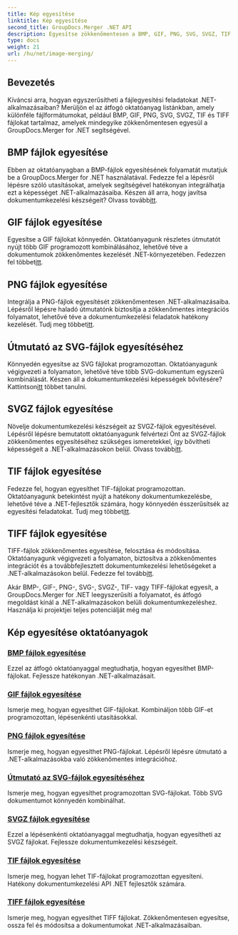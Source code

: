 ```yaml
---
title: Kép egyesítése
linktitle: Kép egyesítése
second_title: GroupDocs.Merger .NET API
description: Egyesítse zökkenőmentesen a BMP, GIF, PNG, SVG, SVGZ, TIF és TIFF fájlokat a GroupDocs.Merger .NET segítségével. A dokumentumkezelést hatékonyan integrálhatja .NET-alkalmazásaiba.
type: docs
weight: 21
url: /hu/net/image-merging/
---
```

## Bevezetés

Kíváncsi arra, hogyan egyszerűsítheti a fájlegyesítési feladatokat .NET-alkalmazásaiban? Merüljön el az átfogó oktatóanyag listánkban, amely különféle fájlformátumokat, például BMP, GIF, PNG, SVG, SVGZ, TIF és TIFF fájlokat tartalmaz, amelyek mindegyike zökkenőmentesen egyesül a GroupDocs.Merger for .NET segítségével.

## BMP fájlok egyesítése

 Ebben az oktatóanyagban a BMP-fájlok egyesítésének folyamatát mutatjuk be a GroupDocs.Merger for .NET használatával. Fedezze fel a lépésről lépésre szóló utasításokat, amelyek segítségével hatékonyan integrálhatja ezt a képességet .NET-alkalmazásaiba. Készen áll arra, hogy javítsa dokumentumkezelési készségeit? Olvass tovább[itt](./merge-bmp-files/).

## GIF fájlok egyesítése

 Egyesítse a GIF fájlokat könnyedén. Oktatóanyagunk részletes útmutatót nyújt több GIF programozott kombinálásához, lehetővé téve a dokumentumok zökkenőmentes kezelését .NET-környezetében. Fedezzen fel többet[itt](./merging-gif-files/).

## PNG fájlok egyesítése

Integrálja a PNG-fájlok egyesítését zökkenőmentesen .NET-alkalmazásaiba. Lépésről lépésre haladó útmutatónk biztosítja a zökkenőmentes integrációs folyamatot, lehetővé téve a dokumentumkezelési feladatok hatékony kezelését. Tudj meg többet[itt](./how-to-merge-png-files/).

## Útmutató az SVG-fájlok egyesítéséhez

 Könnyedén egyesítse az SVG fájlokat programozottan. Oktatóanyagunk végigvezeti a folyamaton, lehetővé téve több SVG-dokumentum egyszerű kombinálását. Készen áll a dokumentumkezelési képességek bővítésére? Kattintson[itt](./guide-merging-svg-files/) többet tanulni.

## SVGZ fájlok egyesítése

 Növelje dokumentumkezelési készségeit az SVGZ-fájlok egyesítésével. Lépésről lépésre bemutatott oktatóanyagunk felvértezi Önt az SVGZ-fájlok zökkenőmentes egyesítéséhez szükséges ismeretekkel, így bővítheti képességeit a .NET-alkalmazásokon belül. Olvass tovább[itt](./merging-svgz-files/).

## TIF fájlok egyesítése

 Fedezze fel, hogyan egyesíthet TIF-fájlokat programozottan. Oktatóanyagunk betekintést nyújt a hatékony dokumentumkezelésbe, lehetővé téve a .NET-fejlesztők számára, hogy könnyedén ésszerűsítsék az egyesítési feladatokat. Tudj meg többet[itt](./merge-tif-files/).

## TIFF fájlok egyesítése

 TIFF-fájlok zökkenőmentes egyesítése, felosztása és módosítása. Oktatóanyagunk végigvezeti a folyamaton, biztosítva a zökkenőmentes integrációt és a továbbfejlesztett dokumentumkezelési lehetőségeket a .NET-alkalmazásokon belül. Fedezze fel tovább[itt](./merging-tiff-files/).

Akár BMP-, GIF-, PNG-, SVG-, SVGZ-, TIF- vagy TIFF-fájlokat egyesít, a GroupDocs.Merger for .NET leegyszerűsíti a folyamatot, és átfogó megoldást kínál a .NET-alkalmazásokon belüli dokumentumkezeléshez. Használja ki projektjei teljes potenciálját még ma!
## Kép egyesítése oktatóanyagok
### [BMP fájlok egyesítése](./merge-bmp-files/)
Ezzel az átfogó oktatóanyaggal megtudhatja, hogyan egyesíthet BMP-fájlokat. Fejlessze hatékonyan .NET-alkalmazásait.
### [GIF fájlok egyesítése](./merging-gif-files/)
Ismerje meg, hogyan egyesíthet GIF-fájlokat. Kombináljon több GIF-et programozottan, lépésenkénti utasításokkal.
### [PNG fájlok egyesítése](./how-to-merge-png-files/)
Ismerje meg, hogyan egyesíthet PNG-fájlokat. Lépésről lépésre útmutató a .NET-alkalmazásokba való zökkenőmentes integrációhoz.
### [Útmutató az SVG-fájlok egyesítéséhez](./guide-merging-svg-files/)
Ismerje meg, hogyan egyesíthet programozottan SVG-fájlokat. Több SVG dokumentumot könnyedén kombinálhat.
### [SVGZ fájlok egyesítése](./merging-svgz-files/)
Ezzel a lépésenkénti oktatóanyaggal megtudhatja, hogyan egyesítheti az SVGZ fájlokat. Fejlessze dokumentumkezelési készségeit.
### [TIF fájlok egyesítése](./merge-tif-files/)
Ismerje meg, hogyan lehet TIF-fájlokat programozottan egyesíteni. Hatékony dokumentumkezelési API .NET fejlesztők számára.
### [TIFF fájlok egyesítése](./merging-tiff-files/)
Ismerje meg, hogyan egyesíthet TIFF fájlokat. Zökkenőmentesen egyesítse, ossza fel és módosítsa a dokumentumokat .NET-alkalmazásaiban.